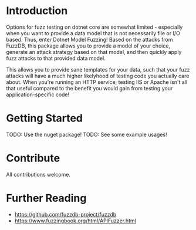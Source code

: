 # Introduction 
Options for fuzz testing on dotnet core are somewhat limited - especially when you want to provide a data model that is not necessarily file or I/O based. Thus, enter Dotnet Model Fuzzing! Based on the attacks from FuzzDB, this package allows you to provide a model of your choice, generate an attack strategy based on that model, and then quickly apply fuzz attacks to that provided data model.

This allows you to provide sane templates for your data, such that your fuzz attacks will have a much higher likelyhood of testing code you actually care about. When you're running an HTTP service, testing IIS or Apache isn't all that useful compared to the benefit you would gain from testing your application-specific code!

# Getting Started
TODO: Use the nuget package!
TODO: See some example usages!

# Contribute
All contributions welcome. 

# Further Reading
* https://github.com/fuzzdb-project/fuzzdb
* https://www.fuzzingbook.org/html/APIFuzzer.html

